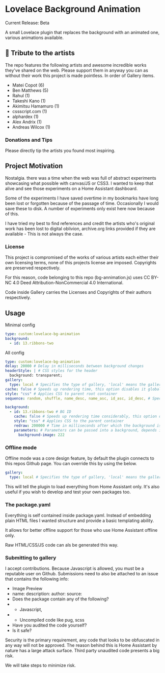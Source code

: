 # Lovelace Background Animation

Current Release: Beta

A small Lovelace plugin that replaces the background with an animated one, various animations available. 

## 🎀 Tribute to the artists 

The repo features the following artists and awesome incredible works they've shared on the web. Please support them in anyway you can as without their work this project is made pointless. In order of Gallery items.

 - Matei Copot (6)
 - Ben Matthews (5)
 - Rahul (1)
 - Takeshi Kano (1)
 - Akimitsu Hamamuro (1)
 - cssscript.com (1)
 - alphardex (1)
 - Alex Andrix (1)
 - Andreas Wilcox (1)

### Donations and Tips

Please directly tip the artists you found most inspiring.

## Project Motivation

Nostalgia. there was a time when the web was full of abstract experiments showcasing what possible with canvas/JS or CSS3. I wanted to keep that alive and see those experiments on a Home Assistant dashboard.

Some of the experiments I have saved overtime in my bookmarks have long been lost or forgotten because of the passage of time. Occasionally I would save these to disk. A number of experiments only exist here now because of this. 

I have tried my best to find references and credit the artists who's original work has been lost to digital oblivion, archive.org links provided if they are available - This is not always the case.

### License 

This project is compromised of the works of various artists each either their own licensing terms, none of this projects license are imposed. Copyrights are preserved respectively. 

For this reason, code belonging to this repo (bg-annimation.js) uses CC BY-NC 4.0 Deed Attribution-NonCommercial 4.0 International.

Code inside Gallery carries the Licenses and Copyrights of their authors respectively. 

## Usage

Minimal config

```yaml
type: custom:lovelace-bg-animation
background:
  - id: 13.ribbons-two
```

All config

```yaml
type: custom:lovelace-bg-animation 
delay: 20000 # Delay in milliseconds between background changes
headerStyle: | # CSS styles for the header
  background: transparent;
gallery: 
  type: local # Specifies the type of gallery, 'local' means the gallery is hosted on the same server
cache: false # Speeds up rendering time, this option disables it globally
style: "css" # Applies CSS to parent root container
sequence: random, shuffle, name_desc, name_asc, id_asc, id_desc, # Specifies the order in which backgrounds are displayed

background: 
  - id: 13.ribbons-two # BG ID
    cache: false # Speeds up rendering time considerably, this option disables it globally
    style: "css" # Applies CSS to the parent container
    redraw: 200000 # Time in milliseconds after which the background is redrawn
    parameters: # Parameters can be passed into a background, depends if author has added support 
      background-image: 222 
```

### Offline mode

Offline mode was a core design feature, by default the plugin connects to this repos Github page. You can override this by using the below.

```yaml
gallery: 
  type: local # Specifies the type of gallery, 'local' means the gallery is hosted on the same server
```

This will tell the plugin to load everything from Home Assistant only. It's also useful if you wish to develop and test your own packages too.

### The package.yaml 

Everything is self contained inside package.yaml. Instead of embedding plain HTML files I wanted structure and provide a basic templating ability. 

It allows for better offline support for those who use Home Assistant offline only. 

Raw HTML/CSS/JS code can als be generated this way.

### Submitting to gallery

I accept contributions. Because Javascript is allowed, you must be a reputable user on Github. Submissions need to also be attached to an issue that contains the following info:

- Image Preview
- name: description: author: source: 
- Does the package contain any of the following?
 - - Javascript,
- -  Uncompiled code like pug, scss
- Have you audited the code yourself?
- Is it safe?

Security is the primary requirement, any code that looks to be obfuscated in any way will not be approved. The reason behind this is Home Assistant by nature has a large attack surface. Third party unaudited code presents a big risk.

We will take steps to minimize risk. 